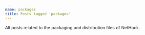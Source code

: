 ```yaml
---
name: packages
title: Posts tagged 'packages'
---
```

All posts related to the packaging and distribution files of NetHack.
